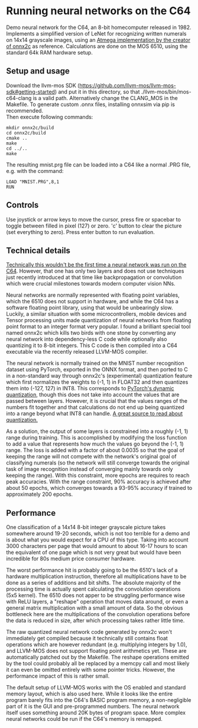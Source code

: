 # Running neural networks on the C64

Demo neural network for the C64, an 8-bit homecomputer released in 1982. Implements a simplified version of LeNet for recognizing written numerals on 14x14 grayscale images, using an [Atmega implementation by the creator of onnx2c](https://github.com/kraiskil/onnx2c/tree/master/examples/atmega_mnist) as reference. Calculations are done on the MOS 6510, using the standard 64k RAM hardware setup.

## Setup and usage

Download the llvm-mos SDK (https://github.com/llvm-mos/llvm-mos-sdk#getting-started) and put it in this directory, so that ./llvm-mos/bin/mos-c64-clang is a valid path. Alternatively change the CLANG_MOS in the Makefile. To generate custom .onnx files, installing onnxsim via pip is recommended.  
Then execute following commands:  
```git submodule update --init --recursive
mkdir onnx2c/build
cd onnx2c/build  
cmake ..  
make  
cd ../..  
make
```

The resulting mnist.prg file can be loaded into a C64 like a normal .PRG file, e.g. with the command:  
```
LOAD "MNIST.PRG",8,1  
RUN  
```

## Controls

Use joystick or arrow keys to move the cursor, press fire or spacebar to toggle between filled in pixel (127) or zero. 'c' button to clear the picture (set everything to zero). Press enter button to run evaluation.

## Technical details

[Technically this wouldn't be the first time a neural network was run on the C64](https://www.fourmilab.ch/documents/commodore/BrainSim/). However, that one has only two layers and does not use techniques just recently introduced at that time like backpropagation or convolution which were crucial milestones towards modern computer vision NNs.

Neural networks are normally represented with floating point variables, which the 6510 does not support in hardware, and while the C64 has a software floating point library, using that would be unbearingly slow.
Luckily, a similar situation with some microcontrollers, mobile devices and Tensor processing units made quantization of neural networks from floating point format to an integer format very popular. I found a brilliant special tool named onnx2c which kills two birds with one stone by converting any neural network into dependency-less C code while optionally also quantizing it to 8-bit integers. This C code is then compiled into a C64 executable via the recently released LLVM-MOS compiler.

The neural network is normally trained on the MNIST number recognition dataset using PyTorch, exported in the ONNX format, and then ported to C in a non-standard way through onnx2c's (experimental) quantization feature which first normalizes the weights to (-1, 1) in FLOAT32 and then quantizes them into (-127, 127) in INT8.
This corresponds to [PyTorch's dynamic quantization](https://pytorch.org/docs/stable/quantization.html), though this does not take into account the values that are passed between layers. However, it is crucial that the values ranges of the numbers fit together and that calculations do not end up being quantized into a range beyond what INT8 can handle. [A great source to read about quantization.](https://leimao.github.io/article/Neural-Networks-Quantization/)

As a solution, the output of some layers is constrained into a roughly (-1, 1) range during training. This is accomplished by modifying the loss function to add a value that represents how much the values go beyond the (-1, 1) range.
The loss is added with a factor of about 0.0035 so that the goal of keeping the range will not compete with the network's original goal of classifying numerals (so the network will still converge towards the original task of image recognition instead of converging mainly towards only keeping the range).
With this constraint, more epochs are requires to reach peak accuracies. With the range constraint, 90% accuracy is achieved after about 50 epochs, which converges towards a 93-95% accuracy if trained to approximately 200 epochs.

## Performance

One classification of a 14x14 8-bit integer grayscale picture takes somewhere around 19-20 seconds, which is not too terrible for a demo and is about what you would expect for a CPU of this type. Taking into account 3000 characters per page that would amount to about 16-17 hours to scan the equivalent of one page which is not very great but would have been incredible for 80s medium price consumer hardware.

The worst performance hit is probably going to be the 6510's lack of a hardware multiplication instruction, therefore all multiplications have to be done as a series of additions and bit shifts. The absolute majority of the processing time is actually spent calculating the convolution operations (5x5 kernel). The 6510 does not apper to be struggling performance wise with ReLU layers, a "reshape" operation that moves data around, or even a general matrix multiplication with a small amount of data. So the obvious bottleneck here are the multiplications of the convolution operations before the data is reduced in size, after which processing takes rather little time.

The raw quantized neural network code generated by onnx2c won't immediately get compiled because it technically still contains float operations which are however redundant (e.g. multiplying integers by 1.0), and LLVM-MOS does not support floating point arithmetics yet. These are automatically patched out by the Makefile. The reshape operations emitted by the tool could probably all be replaced by a memcpy call and most likely it can even be omitted entirely with some pointer tricks. However, the performance impact of this is rather small.

The default setup of LLVM-MOS works with the OS enabled and standard memory layout, which is also used here. While it looks like the entire program barely fits into the C64's BASIC program memory, a non-negligible part of it is the GUI and pre-programmed numbers. The neural network itself uses something around 20K bytes of program space. More complex neural networks could be run if the C64's memory is remapped.